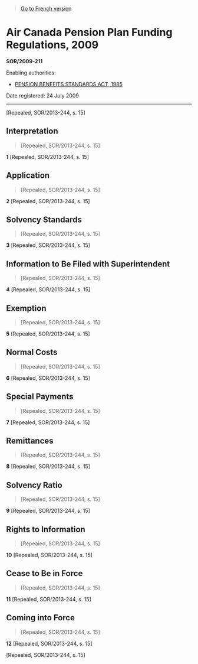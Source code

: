 > [Go to French version](/fr/Règlements/Décrets,%20ordonnances%20et%20règlements%20statutaires/2009/211.md)

# Air Canada Pension Plan Funding Regulations, 2009

**SOR/2009-211**

Enabling authorities: 
- [PENSION BENEFITS STANDARDS ACT, 1985](/en/Acts/Statutes%20of%20Canada/1985/c.%2032%20(2nd%20Supp.).md)

Date registered: 24 July 2009

----------


[Repealed, SOR/2013-244, s. 15]



## Interpretation
> [Repealed, SOR/2013-244, s. 15]



**1** [Repealed, SOR/2013-244, s. 15]




## Application
> [Repealed, SOR/2013-244, s. 15]



**2** [Repealed, SOR/2013-244, s. 15]




## Solvency Standards
> [Repealed, SOR/2013-244, s. 15]



**3** [Repealed, SOR/2013-244, s. 15]




## Information to Be Filed with Superintendent
> [Repealed, SOR/2013-244, s. 15]



**4** [Repealed, SOR/2013-244, s. 15]




## Exemption
> [Repealed, SOR/2013-244, s. 15]



**5** [Repealed, SOR/2013-244, s. 15]




## Normal Costs
> [Repealed, SOR/2013-244, s. 15]



**6** [Repealed, SOR/2013-244, s. 15]




## Special Payments
> [Repealed, SOR/2013-244, s. 15]



**7** [Repealed, SOR/2013-244, s. 15]




## Remittances
> [Repealed, SOR/2013-244, s. 15]



**8** [Repealed, SOR/2013-244, s. 15]




## Solvency Ratio
> [Repealed, SOR/2013-244, s. 15]



**9** [Repealed, SOR/2013-244, s. 15]




## Rights to Information
> [Repealed, SOR/2013-244, s. 15]



**10** [Repealed, SOR/2013-244, s. 15]




## Cease to Be in Force
> [Repealed, SOR/2013-244, s. 15]



**11** [Repealed, SOR/2013-244, s. 15]




## Coming into Force
> [Repealed, SOR/2013-244, s. 15]



**12** [Repealed, SOR/2013-244, s. 15]


[Repealed, SOR/2013-244, s. 15]


